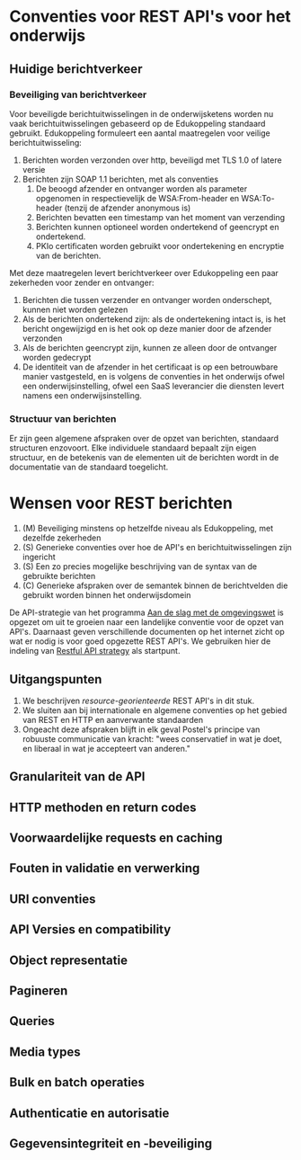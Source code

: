 # Conventies voor REST API's voor het onderwijs #

## Huidige berichtverkeer ##

### Beveiliging van berichtverkeer ###
Voor beveiligde berichtuitwisselingen in de onderwijsketens worden nu vaak
berichtuitwisselingen gebaseerd op de Edukoppeling standaard gebruikt.
Edukoppeling formuleert een aantal maatregelen voor veilige berichtuitwisseling:
  1. Berichten worden verzonden over http, beveiligd met TLS 1.0 of latere versie
  2. Berichten zijn SOAP 1.1 berichten, met als conventies
        1. De beoogd afzender en ontvanger worden als parameter opgenomen in
          respectievelijk de WSA:From-header en WSA:To- header (tenzij de afzender
          anonymous is)
        2. Berichten bevatten een timestamp van het moment van verzending
        3. Berichten kunnen optioneel worden ondertekend of geencrypt en
          ondertekend.
        4. PKIo certificaten worden gebruikt voor ondertekening en encryptie van de
          berichten.

Met deze maatregelen levert berichtverkeer over Edukoppeling een paar zekerheden
voor zender en ontvanger:
  1. Berichten die tussen verzender en ontvanger worden onderschept, kunnen niet
    worden gelezen
  2. Als de berichten ondertekend zijn: als de ondertekening intact is, is het
  bericht ongewijzigd en is het ook op deze manier door de afzender verzonden
  3. Als de berichten geencrypt zijn, kunnen ze alleen door de ontvanger worden
  gedecrypt
  3. De identiteit van de afzender in het certificaat is op een betrouwbare
  manier vastgesteld, en is volgens de conventies in het onderwijs ofwel een
  onderwijsinstelling, ofwel een SaaS leverancier die diensten levert namens een
  onderwijsinstelling.

### Structuur van berichten ###
Er zijn geen algemene afspraken over de opzet van berichten, standaard
structuren enzovoort. Elke individuele standaard bepaalt zijn eigen structuur,
en de betekenis van de elementen uit de berichten wordt in de documentatie van
de standaard toegelicht.

# Wensen voor REST berichten #

  1. (M) Beveiliging minstens op hetzelfde niveau als Edukoppeling, met dezelfde
  zekerheden
  2. (S) Generieke conventies over hoe de API's en berichtuitwisselingen zijn
  ingericht
  3. (S) Een zo precies mogelijke beschrijving van de syntax van de gebruikte
  berichten
  4. (C) Generieke afspraken over de semantek binnen de berichtvelden die
  gebruikt worden binnen het onderwijsdomein

De API-strategie van het programma [Aan de slag met de
omgevingswet](https://aandeslagmetdeomgevingswet.nl/digitaal-stelsel/documenten/documenten/api-uri-strategie/)
is opgezet om uit te groeien naar een landelijke conventie voor de opzet van
API's. Daarnaast geven verschillende documenten op het internet zicht op wat
er nodig is voor goed opgezette REST API's. We gebruiken hier de indeling van
[Restful API
strategy](https://github.com/restfulapi/api-strategy/blob/master/README.md) als
startpunt.

## Uitgangspunten ##

  1. We beschrijven *resource-georienteerde* REST API's in dit stuk.
  2. We sluiten aan bij internationale en algemene conventies op het gebied van
  REST en HTTP en aanverwante standaarden
  3. Ongeacht deze afspraken blijft in elk geval Postel's principe van robuuste
  communicatie van kracht: "wees conservatief in wat je doet, en liberaal in wat
  je accepteert van anderen."

## Granulariteit van de API ##

## HTTP methoden en return codes ##

## Voorwaardelijke requests en caching ##

## Fouten in validatie en verwerking ##

## URI conventies ##

## API Versies en compatibility ##

## Object representatie ##

## Pagineren ##

## Queries ##

## Media types ##

## Bulk en batch operaties ##

## Authenticatie en autorisatie ##

## Gegevensintegriteit en -beveiliging ##
